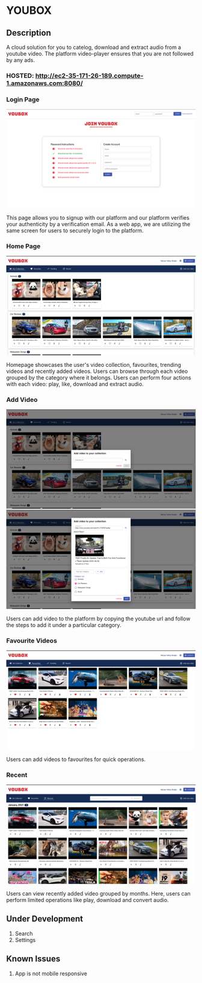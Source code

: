 # YOUBOX

## Description
A cloud solution for you to catelog, download and extract audio from a youtube video. The platform video-player ensures that you are not followed by any ads.

### HOSTED: http://ec2-35-171-26-189.compute-1.amazonaws.com:8080/

### Login Page
![login-page](https://github.com/vishnudivakar31/YouBox/blob/main/screenshots/login_screen.png?raw=true)

This page allows you to signup with our platform and our platform verifies your authenticity by a verification email. As a web app, we are utilizing the same screen for users to securely login to the platform.

### Home Page
![home-page](https://github.com/vishnudivakar31/YouBox/blob/main/screenshots/homepage.png?raw=true)

Homepage showcases the user's video collection, favourites, trending videos and recently added videos. Users can browse through each video grouped by the category where it belongs. Users can perform four actions with each video: play, like, download and extract audio.

### Add Video
![add-video-1](https://github.com/vishnudivakar31/YouBox/blob/main/screenshots/add_video.png?raw=true)
![add-video-2](https://github.com/vishnudivakar31/YouBox/blob/main/screenshots/add_category.png)

Users can add video to the platform by copying the youtube url and follow the steps to add it under a particular category. 

### Favourite Videos
![fav-videos](https://github.com/vishnudivakar31/YouBox/blob/main/screenshots/favourites.png?raw=true)

Users can add videos to favourites for quick operations.

### Recent
![recents](https://github.com/vishnudivakar31/YouBox/blob/main/screenshots/recents.png?raw=true)

Users can view recently added video grouped by months. Here, users can perform limited operations like play, download and convert audio.

## Under Development
1. Search
2. Settings

## Known Issues
1. App is not mobile responsive
